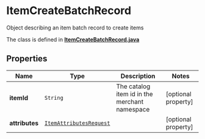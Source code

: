 

# ItemCreateBatchRecord

Object describing an item batch record to create items

The class is defined in **[ItemCreateBatchRecord.java](../../src/main/java/org/openapitools/model/ItemCreateBatchRecord.java)**

## Properties

Name | Type | Description | Notes
------------ | ------------- | ------------- | -------------
**itemId** | `String` | The catalog item id in the merchant namespace |  [optional property]
**attributes** | [`ItemAttributesRequest`](ItemAttributesRequest.md) |  |  [optional property]




